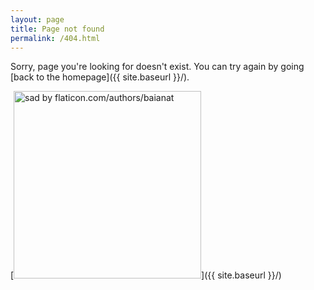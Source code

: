 ```yaml
---
layout: page
title: Page not found
permalink: /404.html
---
```


Sorry, page you're looking for doesn't exist. You can try again by going [back to the homepage]({{ site.baseurl }}/).

[<img src="{{ site.baseurl }}/images/epl-wide.png" alt="sad by flaticon.com/authors/baianat" style="width: 300px;"/>]({{ site.baseurl }}/)
